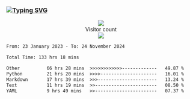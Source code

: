 ### <a href="https://git.io/typing-svg"><img src="https://readme-typing-svg.herokuapp.com?font=Fira+Code&pause=1000&width=435&lines=+Hi+%F0%9F%91%8B+There+is+Chenghow" alt="Typing SVG" /></a>
<p align="center"> 
  <img src="https://github-readme-stats.vercel.app/api?username=chenghow&show_icons=true"><br>
  Visitor count<br>
  <img src="https://profile-counter.glitch.me/chenghow/count.svg">
</p>

<!--START_SECTION:waka-->

```txt
From: 23 January 2023 - To: 24 November 2024

Total Time: 133 hrs 18 mins

Other          66 hrs 28 mins  >>>>>>>>>>>>-------------   49.87 %
Python         21 hrs 20 mins  >>>>---------------------   16.01 %
Markdown       17 hrs 39 mins  >>>----------------------   13.24 %
Text           11 hrs 19 mins  >>-----------------------   08.50 %
YAML           9 hrs 49 mins   >>-----------------------   07.37 %
```

<!--END_SECTION:waka-->
